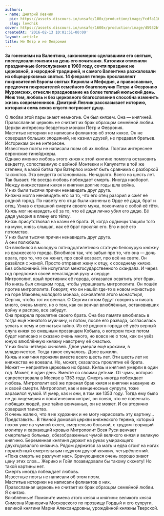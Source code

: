 ```yaml
---
authors:
- name: Дмитрий Левчик
  pic: https://assets.discours.io/unsafe/100x/production/image/fcdfa110-90d8-11e8-a560-8fb4ec62d69b.jpeg
  slug: levchik
cover: https://assets.discours.io/unsafe/1600x/production/image/d5932bf0-90e6-11e8-b664-798ed379bf02.jpeg
createdAt: '2016-02-13 10:01:51+00:00'
layout: article
title: Не Петр и не Феврония
---
```


**За гонениями на Валентина, закономерно сделавшими его святым, последовали гонения на день его почитания. Католики отменили праздничные богослужения в 1969 году, сочтя праздник не церковной, а народной традицией, и самого Валентина разжаловали из общецерковных святых. 14 февраля теперь прославляют покровителей Европы святых Кирилла и Мефодия, а православные, предпочтя покровителей семейного благополучия Петра и Февронию Муромских, отнесли празднование на более теплый июльский день. Меж тем, любовь и без церковного благословения способна изменить жизнь современников. Дмитрий Левчик рассказывает историю, которая и семь веков спустя потрясает душу.**  
  
О любви этой пары знают немногие. Он был князем. Она — княгиней.  
Православная церковь не считает их брак образцом семейной любви. Церкви интересны бездетные монахи Пётр и Феврония.  
Маститые историки не написали фолиантов об этом князе. Он не совершал больших злодеяний, не казнил друзей, не предавал братьев. Историкам он не интересен.  
Известные поэты не написали поэм об их любви. Поэтам интереснее веронские тинейджеры.  
Однако именно любовь этого князя к этой княгине помогла остановить вендетту, сопоставимую с войной Монтекки и Капулетти в той же степени, в какой битва при Ватерлоо может быть сравнима с разборкой таксистов. Эта вендетта остановилась. Ненадолго. Всего на шесть лет. Так бывает. Не всегда любовь побеждает смерть. Иногда наоборот.  
Между княжествами князя и княгини долгие годы шла война.  
У них были тысячи причин ненавидеть друг друга.  
Княжна могла ненавидеть его за то, что его отец разорил и сжёг её родной город. По навету его отца были казнены в Орде её дядя, брат и отец. Узнав о страшной смерти своего мужа, покончила с собой её тётя.  
Князь мог ненавидеть её за то, что её дядя лично убил его дядю. Её дядя уморил в плену его тётку.  
Князь присутствовал на казни её брата. И, когда ордынцы тащили того на муки, князь слышал, как её брат проклял его. Его и всё его потомство.  
У них были тысячи причин ненавидеть друг друга.  
А они полюбили.  
Он влюбился в молодую пятнадцатилетнюю статную белокурую княжну из вражеского города. Влюбился так, что забыл про то, что она — дочь врага, про то, что он женат, про свой возраст, про всё на свете. Он развёлся с женой. Просто отправил жену к отцу, к соседнему князю. Без объяснений. Не испугался межгосударственного скандала. И через год предложил своей ненаглядной руку и сердце.  
Митрополит, ярый противник её города, отказался освятить этот брак. Но князь был слишком горд, чтобы упрашивать митрополита. Он пошёл против митрополита. Говорят, что он нашёл где-то в новом монастыре на горе Маковец молодого монаха, основателя этого монастыря, Сергия, чтобы тот их венчал. О Сергии потом будут говорить и писать много, очень много, но о том, как он венчал влюблённых, остановивших войну и распрю, все забудут.  
Она презрела проклятие своего брата. Она без памяти влюбилась в тогда ещё женатого мужчину, и потом, после его развода, согласилась уехать к нему и венчаться тайно. Из её родного города её увёз верный слуга князя со смешным прозвищем Кобыла, о котором тоже потом будет написано и сказано очень много, но вовсе не о том, как он увёз юную влюблённую княжну навстречу её счастью.  
У них было четверо сыновей. Двое умерли ещё крохами, в младенчестве. Тогда такое случалось. Двое выжили.  
Князь и княгиня прожили вместе всего шесть лет. Эти шесть лет их княжества не воевали. Но, может, сказалось проклятие её брата. Может — неприятие церковью их брака. Князь и княгиня умерли в один год. Может, в один день. Вместе со своими детьми. От чумы, которая свирепствовала в Москве в 1353 году. Смерть иногда побеждает любовь. Митрополит всё же признал брак князя и княгини накануне их и своей смерти. Митрополит, как и венценосные супруги, тоже заразился чумой. И умер, как и они, в том же 1353 году. Тогда ему было не до лицемерия и политических интриг, он понял, что не повенчать любящих людей, уже тайно венчанных, он не может. И он вторично совершил таинство.  
Я очень жалею, что я не художник и не могу нарисовать эту картину… Представьте… В тёмной домовой церкви княжеского терема, который похож уже на чумной склеп, смертельно больной, с трудом творящий молитву и харкающий кровью Митрополит Всея Руси венчает смертельно больных, обезображенных чумой великого князя и великую княгиню. Беременная княгиня держит на руках умирающего двухгодовалого княжича. Рядом держится за мать и едва стоит на ногах поражённый смертельным недугом другой княжич, четырёхлетний. «Пока смерть не разлучит нас». Брачующиеся очень хорошо знают цену этих слов… Жерико и Гойя позавидовали бы такому сюжету! Но такой картины нет.  
Смерть иногда побеждает любовь.  
Известные поэты не написали об этом поэм.  
Маститые историки не написали фолиантов о них.  
Православная церковь не считает их брак образцом семейной любви.  
Я считаю.  
Влюблённые! Помяните имена этого князя и княгини: великого князя Симеона Ивановича Московского по прозвищу Гордый и его супруги, великой княгини Марии Александровны, урождённой княжны Тверской.